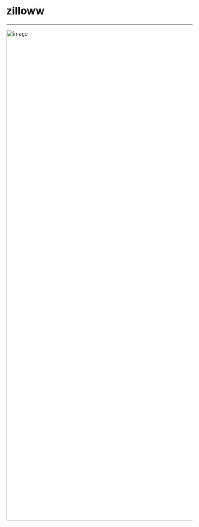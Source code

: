 
# zilloww


----

<img width="1324" alt="image" src="https://user-images.githubusercontent.com/72669250/153987975-04a53474-23f1-4164-99ac-c188713fcb59.png">


